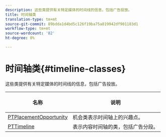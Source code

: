 ```yaml
---
description: 这些类提供有关特定媒体的时间线的信息，包括广告投放。
title: 时间轴类
translation-type: tm+mt
source-git-commit: 89bdda1d4bd5c126f19ba75a819942df901183d1
workflow-type: tm+mt
source-wordcount: '82'
ht-degree: 0%

---
```



# 时间轴类{#timeline-classes}

这些类提供有关特定媒体的时间线的信息，包括广告投放。

<table frame="all" colsep="1" rowsep="1" id="table_6752E908BA6546549619994A3F7D5F87"> 
 <thead> 
  <tr rowsep="1"> 
   <th colname="1" class="entry"> 名称 </th> 
   <th colname="2" class="entry"> <p>说明 </p> </th> 
  </tr> 
 </thead>
 <tbody> 
  <tr rowsep="1"> 
   <td colname="1"> <a href="https://help.adobe.com/en_US/primetime/api/psdk/appledoc/Classes/PTPlacementOpportunity.html" format="html" scope="external"> PTPlacementOpportunity</a> </td> 
   <td colname="2"> 机会类表示时间轴上的兴趣点。 </td> 
  </tr> 
  <tr rowsep="1"> 
   <td colname="1"><a href="https://help.adobe.com/en_US/primetime/api/psdk/appledoc/Classes/PTTimeline.html" format="html" scope="external"> PTTimeline</a> </td> 
   <td colname="2"> 表示内容时间轴的类，包括广告分段。 </td> 
  </tr> 
 </tbody> 
</table>